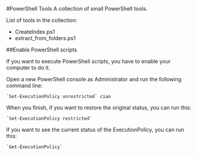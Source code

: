 #PowerShell Tools
A collection of small PowerShell tools.

List of tools in the collection:
<ul>
	<li>
		CreateIndex.ps1
	</li>
	<li>
		extract_from_folders.ps1
	</li>
</ul>

##Enable PowerShell scripts

If you want to execute PowerShell scripts, you have to enable your computer to do it.

Open a new PowerShell console as Administrator and run the following command line:

	`Set-ExecutionPolicy unrestricted` ciao

When you finish, if you want to restore the original status, you can run this:

	`Set-ExecutionPolicy restricted`
	
If you want to see the current status of the ExecutionPolicy, you can run this:

	`Get-ExecutionPolicy`